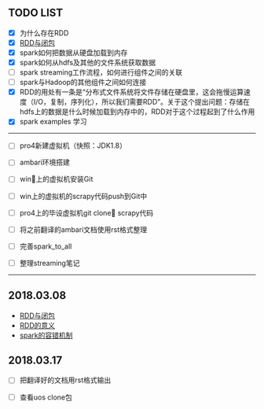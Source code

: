 ## TODO LIST

 - [x] 为什么存在RDD
 - [x] [RDD与闭包](https://github.com/SunnyZWQ/sparktest/blob/master/%E9%97%AD%E5%8C%85%E4%B8%8ERDD%E7%9A%84%E5%85%B3%E7%B3%BB.md)
 - [x] spark如何把数据从硬盘加载到内存
 - [x] spark如何从hdfs及其他的文件系统获取数据
 - [ ] spark streaming工作流程，如何进行组件之间的关联
 - [ ] spark与Hadoop的其他组件之间如何连接
 - [x] RDD的用处有一条是“分布式文件系统将文件存储在硬盘里，这会拖慢运算速度（I/O，复制，序列化），所以我们需要RDD”。关于这个提出问题：存储在hdfs上的数据是什么时候加载到内存中的，RDD对于这个过程起到了什么作用
 - [x] spark examples 学习

----

- [ ] pro4新建虚拟机（快照：JDK1.8）
- [ ] ambari环境搭建
- [ ] win上的虚拟机安装Git
- [ ] win上的虚拟机的scrapy代码push到Git中
- [ ] pro4上的毕设虚拟机git clone scrapy代码
- [ ] 将之前翻译的ambari文档使用rst格式整理
- [ ] 完善spark_to_all
- [ ] 整理streaming笔记


----
## 2018.03.08
- [RDD与闭包](https://github.com/SunnyZWQ/sparktest/blob/master/%E9%97%AD%E5%8C%85%E4%B8%8ERDD%E7%9A%84%E5%85%B3%E7%B3%BB.md)
- [RDD的意义](https://github.com/SunnyZWQ/sparktest/blob/master/RDD%E7%9A%84%E6%84%8F%E4%B9%89.md)
- [spark的容错机制](https://github.com/SunnyZWQ/sparktest/blob/master/spark%E7%9A%84%E5%AE%B9%E9%94%99%E6%9C%BA%E5%88%B6.md)



## 2018.03.17
- [ ] 把翻译好的文档用rst格式输出
- [ ] 查看uos clone包



